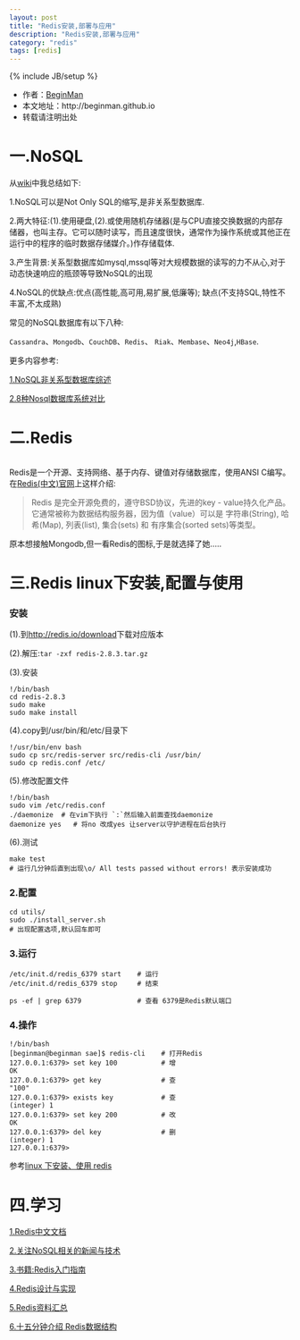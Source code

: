 ```yaml
---
layout: post
title: "Redis安装,部署与应用"
description: "Redis安装,部署与应用"
category: "redis"
tags: [redis]
---
```

{% include JB/setup %}
<ul>
    <li>作者：<a href="http://weibo.com/beginman" target="blank">BeginMan</a></li>
    <li>本文地址：http://beginman.github.io</li>
    <li>转载请注明出处</li>
</ul>
<h1>一.NoSQL</h1>

<p>从<a href="http://zh.wikipedia.org/zh-cn/NoSQL">wiki</a>中我总结如下:</p>

<p>1.NoSQL可以是Not Only SQL的缩写,是非关系型数据库.</p>

<p>2.两大特征:(1).使用硬盘,(2).或使用随机存储器(是与CPU直接交换数据的内部存储器，也叫主存。它可以随时读写，而且速度很快，通常作为操作系统或其他正在运行中的程序的临时数据存储媒介。)作存储载体.</p>

<p>3.产生背景:关系型数据库如mysql,mssql等对大规模数据的读写的力不从心,对于动态快速响应的瓶颈等导致NoSQL的出现</p>

<p>4.NoSQL的优缺点:优点(高性能,高可用,易扩展,低廉等); 缺点(不支持SQL,特性不丰富,不太成熟)</p>

<p>常见的NoSQL数据库有以下八种:</p>

<p><code>Cassandra</code>、<code>Mongodb</code>、<code>CouchDB</code>、<code>Redis</code>、 <code>Riak</code>、<code>Membase</code>、<code>Neo4j</code>,<code>HBase</code>.</p>

<!--more-->

<p>更多内容参考:</p>

<p><a href="http://www.siat.ac.cn/xscbw/xsqk/201010/W020101009553511860572.pdf">1.NoSQL非关系型数据库综述</a></p>

<p><a href="http://blog.jobbole.com/1344/">2.8种Nosql数据库系统对比</a></p>

<h1>二.Redis</h1>

<p><img src="http://images.cnblogs.com/cnblogs_com/BeginMan/486940/o_0.jpg" alt="" /></p>

<p>Redis是一个开源、支持网络、基于内存、键值对存储数据库，使用ANSI C编写。在<a href="http://www.redis.cn/">Redis(中文)官网</a>上这样介绍:</p>

<blockquote>
  <p>Redis 是完全开源免费的，遵守BSD协议，先进的key - value持久化产品。它通常被称为数据结构服务器，因为值（value）可以是 字符串(String), 哈希(Map), 列表(list), 集合(sets) 和 有序集合(sorted sets)等类型。</p>
</blockquote>

<p>原本想接触Mongodb,但一看Redis的图标,于是就选择了她.....</p>

<h1>三.Redis linux下安装,配置与使用</h1>

<h3>安装</h3>

<p>(1).到<a href="http://redis.io/download">http://redis.io/download</a>下载对应版本</p>

<p>(2).解压:<code>tar -zxf redis-2.8.3.tar.gz</code></p>

<p>(3).安装</p>

<pre><code>!/bin/bash
cd redis-2.8.3 
sudo make 
sudo make install
</code></pre>

<p>(4).copy到/usr/bin/和/etc/目录下</p>

<pre><code>!/usr/bin/env bash
sudo cp src/redis-server src/redis-cli /usr/bin/
sudo cp redis.conf /etc/
</code></pre>

<p>(5).修改配置文件</p>

<pre><code>!/bin/bash
sudo vim /etc/redis.conf
./daemonize  # 在vim下执行 `:`然后输入前面查找daemonize 
daemonize yes   # 将no 改成yes 让server以守护进程在后台执行
</code></pre>

<p>(6).测试</p>

<pre><code>make test
# 运行几分钟后直到出现\o/ All tests passed without errors! 表示安装成功
</code></pre>

<h3>2.配置</h3>

<pre><code>cd utils/
sudo ./install_server.sh  
# 出现配置选项,默认回车即可
</code></pre>

<h3>3.运行</h3>

<pre><code>/etc/init.d/redis_6379 start    # 运行   
/etc/init.d/redis_6379 stop     # 结束

ps -ef | grep 6379              # 查看 6379是Redis默认端口
</code></pre>

<h3>4.操作</h3>

<pre><code>!/bin/bash
[beginman@beginman sae]$ redis-cli    # 打开Redis
127.0.0.1:6379&gt; set key 100           # 增
OK
127.0.0.1:6379&gt; get key               # 查
"100"
127.0.0.1:6379&gt; exists key            # 查
(integer) 1
127.0.0.1:6379&gt; set key 200           # 改
OK
127.0.0.1:6379&gt; del key               # 删
(integer) 1
127.0.0.1:6379&gt; 
</code></pre>

<p>参考<a href="http://blog.csdn.net/daniel_ustc/article/details/18099067">linux 下安装、使用 redis</a></p>

<h1>四.学习</h1>

<p><a href="http://www.redis.cn/">1.Redis中文文档</a></p>

<p><a href="http://blog.nosqlfan.com/">2.关注NoSQL相关的新闻与技术</a></p>

<p><a href="http://book.douban.com/subject/24522045/">3.书籍:Redis入门指南</a></p>

<p><a href="http://book.douban.com/subject/25900156/">4.Redis设计与实现</a></p>

<p><a href="http://blog.nosqlfan.com/html/1282.html">5.Redis资料汇总</a></p>

<p><a href="http://blog.nosqlfan.com/html/3202.html">6.十五分钟介绍 Redis数据结构</a></p>

